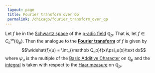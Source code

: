 ```yaml
---
 layout: page
 title: Fourier transform over Qp
 permalink: /chicago/fourier_transform_over_qp
---
```

Let $f$ be in the [Schwartz space](https://defsmath.github.io/DefsMath/Schwartz_space) of the [p-adic field](https://defsmath.github.io/DefsMath/p-adic_field) $\mathbb Q_p$. That is, let $f\in C_c^\infty(\mathbb Q_p)$. Then the analogue to the **[Fourier transform](https://defsmath.github.io/DefsMath/Fourier_transform)** of $f$ is given by $$\widehat{f}(u) = \int_{\mathbb Q_p}f(x)\psi_u(x)\text dx$$ where $\psi_u$ is the multiple of the [Basic Additive Character](https://defsmath.github.io/DefsMath/Basic_Additive_Character) on $\mathbb Q_p$ and the [integral](https://defsmath.github.io/DefsMath/Lebesgue_integral) is taken with respect to the [Haar measure](https://defsmath.github.io/DefsMath/Haar_measure_on_additive_Qp) on $\mathbb Q_p$. 

